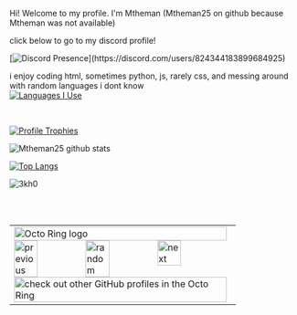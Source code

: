 Hi! Welcome to my profile. I'm Mtheman (Mtheman25 on github because Mtheman was not available) 

click below to go to my discord profile!

[![Discord Presence](https://lanyard-profile-readme.vercel.app/api/824344183899684925?theme=dark&animated=true&hideDiscrim=false&borderRadius=30px&idleMessage=Probably%20doing%20something%20else...)](https://discord.com/users/824344183899684925)

i enjoy coding html, sometimes python, js, rarely css, and messing around with random languages i dont know
</br>
[![Languages I Use](https://skillicons.dev/icons?i=html,py,js,css)](https://skillicons.dev)

</br>

[![Profile Trophies](https://github-profile-trophy.vercel.app/?username=Mtheman25&theme=darkhub)](https://github.com/ryo-ma/github-profile-trophy)
</br>




![Mtheman25 github stats](https://github-readme-stats-git-masterrstaa-rickstaa.vercel.app/api?username=Mtheman25&show_icons=true&hide_border=true) 

[![Top Langs](https://github-readme-stats-git-masterrstaa-rickstaa.vercel.app/api/top-langs/?username=Mtheman25&layout=compact)](https://github.com/anuraghazra/github-readme-stats)

<p><img src="https://github-readme-streak-stats.herokuapp.com/?user=Mtheman25&theme=dark" alt="3kh0" /></p><br>


</br>



<table><tbody><tr><td><a href="https://octo-ring.com/"><img src="https://octo-ring.com/static/img/widget/top.png" width="99%" alt="Octo Ring logo" align="top"></a><br><a href="https://octo-ring.com/p/Mtheman25/prev"><img src="https://octo-ring.com/static/img/widget/prev.png" width="33%" alt="previous" align="top" title="previous profile"></a><a href="https://octo-ring.com/p/Mtheman25/random"><img src="https://octo-ring.com/static/img/widget/random.png" width="33%" alt="random" align="top" title="random profile"></a><a href="https://octo-ring.com/p/Mtheman25/next"><img src="https://octo-ring.com/static/img/widget/next.png" width="33%" alt="next" align="top" title="next profile"></a><br><a href="https://octo-ring.com/"><img src="https://octo-ring.com/static/img/widget/bottom.png" width="99%" alt="check out other GitHub profiles in the Octo Ring" align="top"></a></td></tr></tbody></table>
